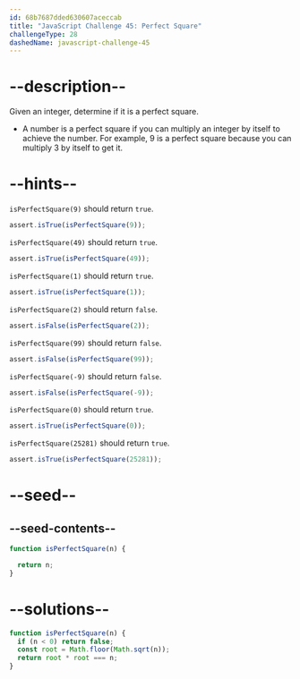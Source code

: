 ```yaml
---
id: 68b7687dded630607aceccab
title: "JavaScript Challenge 45: Perfect Square"
challengeType: 28
dashedName: javascript-challenge-45
---
```


# --description--

Given an integer, determine if it is a perfect square.

- A number is a perfect square if you can multiply an integer by itself to achieve the number. For example, 9 is a perfect square because you can multiply 3 by itself to get it.

# --hints--

`isPerfectSquare(9)` should return `true`.

```js
assert.isTrue(isPerfectSquare(9));
```

`isPerfectSquare(49)` should return `true`.

```js
assert.isTrue(isPerfectSquare(49));
```

`isPerfectSquare(1)` should return `true`.

```js
assert.isTrue(isPerfectSquare(1));
```

`isPerfectSquare(2)` should return `false`.

```js
assert.isFalse(isPerfectSquare(2));
```

`isPerfectSquare(99)` should return `false`.

```js
assert.isFalse(isPerfectSquare(99));
```

`isPerfectSquare(-9)` should return `false`.

```js
assert.isFalse(isPerfectSquare(-9));
```

`isPerfectSquare(0)` should return `true`.

```js
assert.isTrue(isPerfectSquare(0));
```

`isPerfectSquare(25281)` should return `true`.

```js
assert.isTrue(isPerfectSquare(25281));
```

# --seed--

## --seed-contents--

```js
function isPerfectSquare(n) {

  return n;
}
```

# --solutions--

```js
function isPerfectSquare(n) {
  if (n < 0) return false;
  const root = Math.floor(Math.sqrt(n));
  return root * root === n;
}
```
